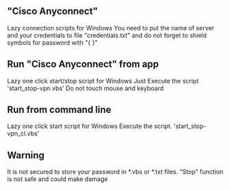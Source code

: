 ## "Cisco Anyconnect"
Lazy connection scripts for Windows
You need to put the name of server and your credentials 
to file "credentials.txt" and do not forget to shield 
symbols for password with "{     }"

Run "Cisco Anyconnect" from app
---------
Lazy one click start/stop script for Windows
Just Execute the script 'start_stop-vpn.vbs' 
Do not touch mouse and keyboard

Run from command line
---------
Lazy one click start script for Windows
Execute the script. 'start_stop-vpn_cl.vbs' 

Warning
---------
It is not secured to store your password in *.vbs or *.txt files.
"Stop" function is not safe and could make damage